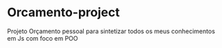 # Orcamento-project
Projeto Orçamento pessoal para sintetizar todos os meus conhecimentos em Js com foco em POO
